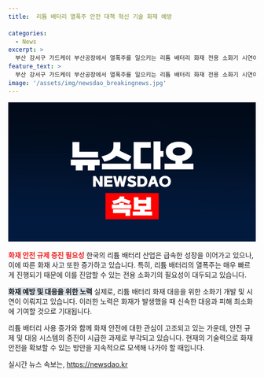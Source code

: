 ```yaml
---
title:  리튬 배터리 열폭주 안전 대책 혁신 기술 화재 예방

categories:
  - News
excerpt: >
  부산 강서구 가드케이 부산공장에서 열폭주를 일으키는 리튬 배터리 화재 전용 소화기 시연이 진행되고 있다. 해당 사건은 7월 15일에 발생했으며, 이목을 끌만한 사건으로 관심을 끌고 있을 것으로 보인다.
feature_text: >
  부산 강서구 가드케이 부산공장에서 열폭주를 일으키는 리튬 배터리 화재 전용 소화기 시연이 진행되고 있다. 해당 사건은 7월 15일에 발생했으며, 이목을 끌만한 사건으로 관심을 끌고 있을 것으로 보인다.
image: '/assets/img/newsdao_breakingnews.jpg'
---
```


<p><img src="/assets/img/newsdao_breakingnews.jpg" alt="ranknews 속보" /></p>

<p><b><span style="color: #ee2323;">화재 안전 규제 증진 필요성</span></b>
한국의 리튬 배터리 산업은 급속한 성장을 이어가고 있으나, 이에 따른 화재 사고 또한 증가하고 있습니다. 특히, 리튬 배터리의 열폭주는 매우 빠르게 진행되기 때문에 이를 진압할 수 있는 전용 소화기의 필요성이 대두되고 있습니다.</p>

<p><b><span style="background-color: #21538527;">화재 예방 및 대응을 위한 노력</span></b>
실제로, 리튬 배터리 화재 대응을 위한 소화기 개발 및 시연이 이뤄지고 있습니다. 이러한 노력은 화재가 발생했을 때 신속한 대응과 피해 최소화에 기여할 것으로 기대됩니다.</p>

<p>리튬 배터리 사용 증가와 함께 화재 안전에 대한 관심이 고조되고 있는 가운데, 안전 규제 및 대응 시스템의 증진이 시급한 과제로 부각되고 있습니다. 현재의 기술력으로 화재 안전을 확보할 수 있는 방안을 지속적으로 모색해 나가야 할 때입니다.</p>
실시간 뉴스 속보는, <a href="https://newsdao.kr" rel="dofollow">https://newsdao.kr</a>


